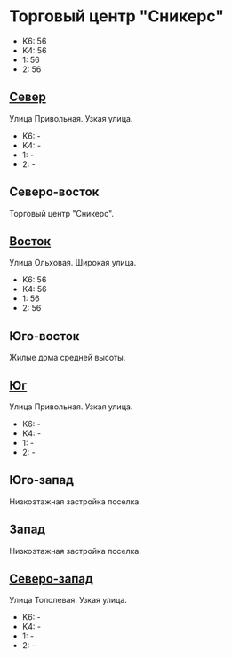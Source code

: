 # Торговый центр "Сникерс"

* K6:   56
* K4:   56
* 1:    56
* 2:    56

## [Север](./10420050.md)

Улица Привольная.
Узкая улица.

* K6:   -
* K4:   -
* 1:    -
* 2:    -

## Северо-восток

Торговый центр "Сникерс".

## [Восток](./10430060.md)

Улица Ольховая.
Широкая улица.

* K6:   56
* K4:   56
* 1:    56
* 2:    56

## Юго-восток

Жилые дома средней высоты.

## [Юг](./10420065.md)

Улица Привольная.
Узкая улица.

* K6:   -
* K4:   -
* 1:    -
* 2:    -

## Юго-запад

Низкоэтажная застройка поселка.

## Запад

Низкоэтажная застройка поселка.

## [Северо-запад](./10410050.md)

Улица Тополевая.
Узкая улица.

* K6:   -
* K4:   -
* 1:    -
* 2:    -
